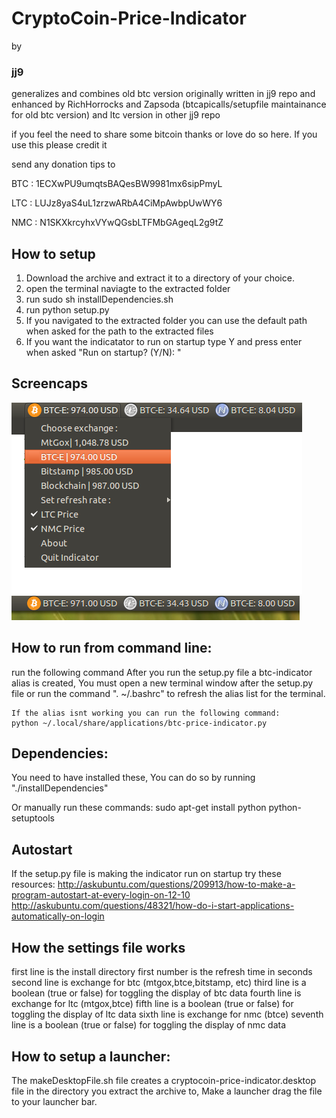 CryptoCoin-Price-Indicator
==========
by 
### jj9 

generalizes and combines old btc version originally written in jj9 repo and enhanced by RichHorrocks and Zapsoda (btcapicalls/setupfile maintainance for old btc version)  and ltc version in other jj9 repo

if you feel the need to share some bitcoin thanks or love
do so here. If you use this please credit it 

send any donation tips to 

BTC : 1ECXwPU9umqtsBAQesBW9981mx6sipPmyL

LTC : LUJz8yaS4uL1zrzwARbA4CiMpAwbpUwWY6

NMC : N1SKXkrcyhxVYwQGsbLTFMbGAgeqL2g9tZ

How to setup
------
1) Download the archive and extract it to a directory of your choice.
2) open the terminal naviagte to the extracted folder
3) run sudo sh installDependencies.sh
4) run python setup.py
5) If you navigated to the extracted folder you can use the default path when asked for the path to the extracted files
6) If you want the indicatator to run on startup type Y and press enter when asked "Run on startup? (Y/N): "

Screencaps
------
![ScreenShot](screenie1.png)
![ScreenShot](screenie2.png)

How to run from command line:
------
run the following command
	After you run the setup.py file a btc-indicator alias is created, You must open a new terminal window after the setup.py file or run the command ". ~/.bashrc" to refresh the alias list for the terminal.

	If the alias isnt working you can run the following command:
	python ~/.local/share/applications/btc-price-indicator.py

Dependencies:
------
You need to have installed these, You can do so by running "./installDependencies"

Or manually run these commands:
	sudo apt-get install python python-setuptools


Autostart 
------
If the setup.py file is making the indicator run on startup try these resources:
	http://askubuntu.com/questions/209913/how-to-make-a-program-autostart-at-every-login-on-12-10
	http://askubuntu.com/questions/48321/how-do-i-start-applications-automatically-on-login



How the settings file works
------
first line is the install directory
first number is the refresh time  in seconds
second line is exchange for btc (mtgox,btce,bitstamp, etc)
third line is a boolean (true or false) for toggling the display of btc data
fourth line is exchange for ltc (mtgox,btce)
fifth line is a boolean (true or false) for toggling the display of ltc data
sixth line is exchange for nmc (btce)
seventh line is a boolean (true or false) for toggling the display of nmc data

How to setup a launcher:
------
The makeDesktopFile.sh file creates a cryptocoin-price-indicator.desktop file in the directory you extract the archive to, Make a launcher drag the file to your launcher bar.
